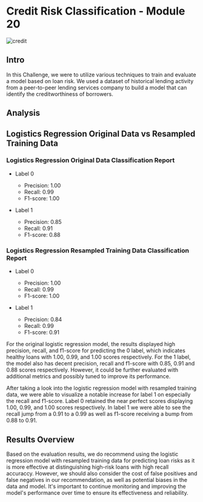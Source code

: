 # Credit Risk Classification - Module 20
![credit](https://finscience.com/wp-content/uploads/il-ruolo-degli-alternative-data-nel-credit-risk-management-finscience-datrix.jpg)

## Intro
In this Challenge, we were to utilize various techniques to train and evaluate a model based on loan risk. We used a dataset of historical lending activity from a peer-to-peer lending services company to build a model that can identify the creditworthiness of borrowers.

## Analysis

## Logistics Regression Original Data vs Resampled Training Data

### Logistics Regression Original Data Classification Report

- Label 0
    - Precision: 1.00 
    - Recall:  0.99 
    - F1-score: 1.00 

- Label 1
    - Precision: 0.85 
    - Recall:  0.91
    - F1-score: 0.88

### Logistics Regression Resampled Training Data Classification Report

- Label 0
    - Precision: 1.00 
    - Recall:  0.99 
    - F1-score: 1.00 

- Label 1
    - Precision: 0.84 
    - Recall:  0.99
    - F1-score: 0.91



For the original logistic regression model, the results displayed high precision, recall, and f1-score for predicting the 0 label, which indicates healthy loans with 1.00, 0.99, and 1.00 scores respectively. For the 1 label, the model also has decent precision, recall and f1-score with 0.85, 0.91 and 0.88 scores respectively. However, it could be further evaluated with additional metrics and possibly tuned to improve its performance.

After taking a look into the logistic regression model with resampled training data, we were able to visualize a notable increase for label 1 on especially the recall and f1-score. Label 0 retained the near perfect scores displaying 1.00, 0.99, and 1.00 scores respectively. In label 1 we were able to see the recall jump from a 0.91 to a 0.99 as well as f1-score receiving a bump from 0.88 to 0.91. 

## Results Overview
Based on the evaluation results, we do recommend using the logistic regression model with resampled training data for predicting loan risks as it is more effective at distinguishing high-risk loans with high recall accuraccy. However, we should also consider the cost of false positives and false negatives in our recommendation, as well as potential biases in the data and model. It's important to continue monitoring and improving the model's performance over time to ensure its effectiveness and reliability.
